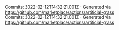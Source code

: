 Commits: 2022-02-12T14:32:21.001Z - Generated via https://github.com/marketplace/actions/artificial-grass
<br>
Commits: 2022-02-12T14:32:21.001Z - Generated via https://github.com/marketplace/actions/artificial-grass
<br>
